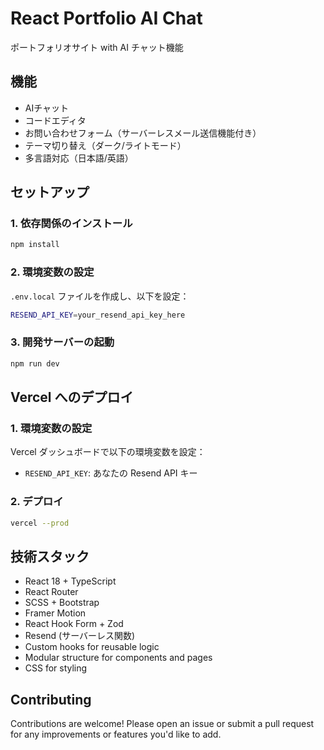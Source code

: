 # React Portfolio AI Chat

ポートフォリオサイト with AI チャット機能

## 機能

- AIチャット
- コードエディタ
- お問い合わせフォーム（サーバーレスメール送信機能付き）
- テーマ切り替え（ダーク/ライトモード）
- 多言語対応（日本語/英語）

## セットアップ

### 1. 依存関係のインストール

```bash
npm install
```

### 2. 環境変数の設定

`.env.local` ファイルを作成し、以下を設定：

```bash
RESEND_API_KEY=your_resend_api_key_here
```

### 3. 開発サーバーの起動

```bash
npm run dev
```

## Vercel へのデプロイ

### 1. 環境変数の設定

Vercel ダッシュボードで以下の環境変数を設定：
- `RESEND_API_KEY`: あなたの Resend API キー

### 2. デプロイ

```bash
vercel --prod
```

## 技術スタック

- React 18 + TypeScript
- React Router
- SCSS + Bootstrap
- Framer Motion
- React Hook Form + Zod
- Resend (サーバーレス関数)
- Custom hooks for reusable logic
- Modular structure for components and pages
- CSS for styling

## Contributing

Contributions are welcome! Please open an issue or submit a pull request for any improvements or features you'd like to add.